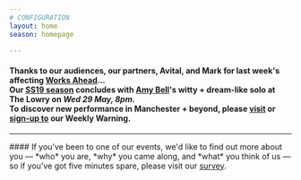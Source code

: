 ```yaml
---
# CONFIGURATION
layout: home
season: homepage

---
```

#### Thanks to our audiences, our partners, Avital, and Mark for last week's affecting [Works Ahead](/current/2019-worksahead)…<br>Our [SS19 season](/current/2019-springsummer) concludes with [Amy Bell](/current/2019-springsummer/bell)'s witty + dream-like solo at The Lowry on *Wed 29 May, 8pm*.<br>To discover new performance in Manchester + beyond, please <a href="http://wordofwarning.posthaven.com" target="_blank">visit</a> or <a href="http://eepurl.com/i_Odb" target="_blank">sign-up to</a> our Weekly Warning.          
<hr>               
#### If you've been to one of our events, we'd like to find out more about you — *who* you are, *why* you came along, and *what* you think of us — so if you've got five minutes spare, please visit our <a href="http://research.audiencesurveys.org/s.asp?k=152950990710" target="_blank">survey</a>.
